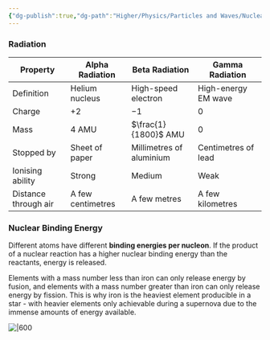 ```yaml
---
{"dg-publish":true,"dg-path":"Higher/Physics/Particles and Waves/Nuclear Reactions.md","dg-permalink":"physics/nuclear-reactions","permalink":"/physics/nuclear-reactions/"}
---
```



### Radiation

| Property             | Alpha Radiation   | Beta Radiation           | Gamma Radiation     |
| -------------------- | ----------------- | ------------------------ | ------------------- |
| Definition           | Helium nucleus    | High-speed electron      | High-energy EM wave |
| Charge               | $+2$              | $-1$                     | $0$                 |
| Mass                 | $4$ AMU           | $\frac{1}{1800}$ AMU     | $0$                 |
| Stopped by           | Sheet of paper    | Millimetres of aluminium | Centimetres of lead |
| Ionising ability     | Strong            | Medium                   | Weak                |
| Distance through air | A few centimetres | A few metres             | A few kilometres    |

### Nuclear Binding Energy
Different atoms have different **binding energies per nucleon**. If the product of a nuclear reaction has a higher nuclear binding energy than the reactants, energy is released.

Elements with a mass number less than iron can only release energy by fusion, and elements with a mass number greater than iron can only release energy by fission. This is why iron is the heaviest element producible in a star - with heavier elements only achievable during a supernova due to the immense amounts of energy available.

![|600](https://www.schoolphysics.co.uk/age16-19/Nuclear%20physics/Nuclear%20structure/text/Binding_energy_per_nucleon/images/1.png)
